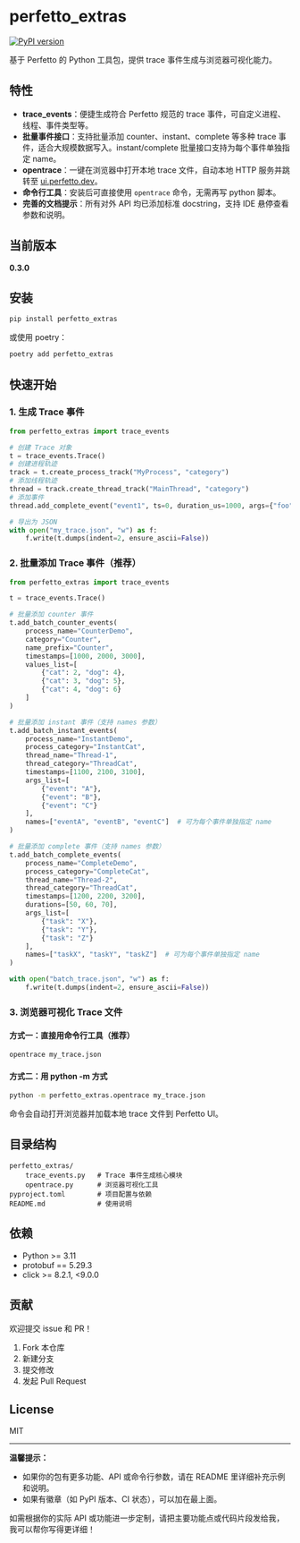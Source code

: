 # perfetto_extras

[![PyPI version](https://img.shields.io/pypi/v/perfetto_extras.svg)](https://pypi.org/project/perfetto_extras/)  

基于 Perfetto 的 Python 工具包，提供 trace 事件生成与浏览器可视化能力。

## 特性

- **trace_events**：便捷生成符合 Perfetto 规范的 trace 事件，可自定义进程、线程、事件类型等。
- **批量事件接口**：支持批量添加 counter、instant、complete 等多种 trace 事件，适合大规模数据写入。instant/complete 批量接口支持为每个事件单独指定 name。
- **opentrace**：一键在浏览器中打开本地 trace 文件，自动本地 HTTP 服务并跳转至 [ui.perfetto.dev](https://ui.perfetto.dev)。
- **命令行工具**：安装后可直接使用 `opentrace` 命令，无需再写 python 脚本。
- **完善的文档提示**：所有对外 API 均已添加标准 docstring，支持 IDE 悬停查看参数和说明。

## 当前版本

**0.3.0**

## 安装

```bash
pip install perfetto_extras
```

或使用 poetry：

```bash
poetry add perfetto_extras
```

## 快速开始

### 1. 生成 Trace 事件

```python
from perfetto_extras import trace_events

# 创建 Trace 对象
t = trace_events.Trace()
# 创建进程轨迹
track = t.create_process_track("MyProcess", "category")
# 添加线程轨迹
thread = track.create_thread_track("MainThread", "category")
# 添加事件
thread.add_complete_event("event1", ts=0, duration_us=1000, args={"foo": 1})

# 导出为 JSON
with open("my_trace.json", "w") as f:
    f.write(t.dumps(indent=2, ensure_ascii=False))
```

### 2. 批量添加 Trace 事件（推荐）

```python
from perfetto_extras import trace_events

t = trace_events.Trace()

# 批量添加 counter 事件
t.add_batch_counter_events(
    process_name="CounterDemo",
    category="Counter",
    name_prefix="Counter",
    timestamps=[1000, 2000, 3000],
    values_list=[
        {"cat": 2, "dog": 4},
        {"cat": 3, "dog": 5},
        {"cat": 4, "dog": 6}
    ]
)

# 批量添加 instant 事件（支持 names 参数）
t.add_batch_instant_events(
    process_name="InstantDemo",
    process_category="InstantCat",
    thread_name="Thread-1",
    thread_category="ThreadCat",
    timestamps=[1100, 2100, 3100],
    args_list=[
        {"event": "A"},
        {"event": "B"},
        {"event": "C"}
    ],
    names=["eventA", "eventB", "eventC"]  # 可为每个事件单独指定 name
)

# 批量添加 complete 事件（支持 names 参数）
t.add_batch_complete_events(
    process_name="CompleteDemo",
    process_category="CompleteCat",
    thread_name="Thread-2",
    thread_category="ThreadCat",
    timestamps=[1200, 2200, 3200],
    durations=[50, 60, 70],
    args_list=[
        {"task": "X"},
        {"task": "Y"},
        {"task": "Z"}
    ],
    names=["taskX", "taskY", "taskZ"]  # 可为每个事件单独指定 name
)

with open("batch_trace.json", "w") as f:
    f.write(t.dumps(indent=2, ensure_ascii=False))
```

### 3. 浏览器可视化 Trace 文件

#### 方式一：直接用命令行工具（推荐）

```bash
opentrace my_trace.json
```

#### 方式二：用 python -m 方式

```bash
python -m perfetto_extras.opentrace my_trace.json
```

命令会自动打开浏览器并加载本地 trace 文件到 Perfetto UI。

## 目录结构

```
perfetto_extras/
    trace_events.py   # Trace 事件生成核心模块
    opentrace.py      # 浏览器可视化工具
pyproject.toml        # 项目配置与依赖
README.md             # 使用说明
```

## 依赖

- Python >= 3.11
- protobuf == 5.29.3
- click >= 8.2.1, <9.0.0

## 贡献

欢迎提交 issue 和 PR！

1. Fork 本仓库
2. 新建分支
3. 提交修改
4. 发起 Pull Request

## License

MIT

---

**温馨提示：**  
- 如果你的包有更多功能、API 或命令行参数，请在 README 里详细补充示例和说明。
- 如果有徽章（如 PyPI 版本、CI 状态），可以加在最上面。

如需根据你的实际 API 或功能进一步定制，请把主要功能点或代码片段发给我，我可以帮你写得更详细！